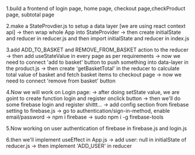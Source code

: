 1.build a frontend of login page, home page, checkout page,checkProduct page, subtotal page

2.make a StateProvdier.js to setup a data layer  [we are using react context api]
 -> then wrap whole App into StateProvider
 -> then create initialState and reducer in reducer.js and then import initialState and reducer in index.js

3.add ADD_TO_BASKET and REMOVE_FROM_BASKET action to the reducer
 -> then add useStateValue in every page as per requirements
 -> now we need to connect 'add to basket' button to push something into data-layer in the product.js
 -> then create 'getBasketTotal' in the reducer to calculate total value of basket and fetch basket items to checkout page
 -> now we need to connect 'remove from basket' button 

4.Now we will work on Login page:
 -> after doing setState value, we are goint to create function login and register onclick button
 -> then we'll do some firebase login and register shittt...
 -> add config section from firebase setting to firebase.js
 -> go to authentication/sign-in-method, enable email/password
 -> npm i firebase
 -> sudo npm i -g firebase-tools

5.Now working on user authentication of firebase in firebase.js and  login.js

6.then we'll implement useEffect in App.js
 -> add user: null in initialState of reducer.js
 -> then implement 'ADD_USER' in reducer
